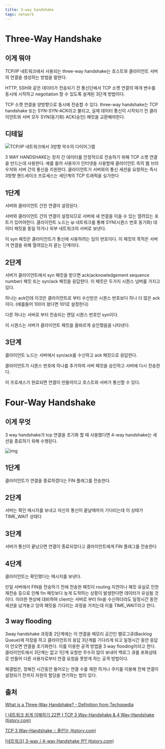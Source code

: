 ```yaml
---
title: 3-way handshake
tags: network
---
```


# Three-Way Handshake

## 이게 뭐야

TCP/IP 네트워크에서 사용되는 three-way handshake는 호스트와 클라이언트 서버의 연결을 생성하는 방법을 말한다.

HTTP, SSH와 같은 데이터가 전송되기 전 통신단에서 TCP 소켓 연결의 매개 변수를 동시에 시작하고 negotiation 할 수 있도록 설계된 3단계 방법이다.

TCP 소켓 연결을 양방향으로 동시에 전송할 수 있다. three-way handshake는 TCP handshake 또는 SYN-SYN-ACK라고 불리고, 실제 데이터 통신이 시작되기 전 클라이언트와 서버 모두 SYN(동기화) ACK(승인) 패킷을 교환해야한다.

## 디테일

![TCP/IP 네트워크에서 3방향 악수의 다이어그램](https://www.techopedia.com/images/uploads/ad900dc1-ad94-4c7b-a3f8-154ad27c35f1.png)

3 WAY HANDSHAKE는 장치 간 데이터를 안정적으로 전송하기 위해 TCP 소켓 연결을 만드는데 사용한다. 예를 들어 사용자가 인터넷을 사용할때 클라이언트 측의 웹 브라우저와 서버 간의 통신을 지원한다. 클라이언트가 서버와의 통신 세션을 요청하는 즉시 3방향 핸드세이크 프로세스는 세단계의 TCP 트래픽을 싲가한다

## 1단계

서버와 클라이언트 간읜 연결이 설정된다.

서버와 클라이언트 간의 연결이 설정되므로 서버에 새 연결을 이을 수 있는 열려있는 포트가 있어야한다. 클라이언트 노드는 ip 네트워크를 통해 SYN(시퀀스 번호 동기화) 데이터 패킷을 동일 하거나 외부 네트워크의 서버로 보낸다.

이 syn 패킷은 클라이언트가 통신에 사용하려는 임의 번호이다. 이 패킷의 목적은 서버거 연결을 위해 열려있는지 묻는 단계이다.

## 2단계

서버가 클라이언트에서 syn 패킷을 받으면 ack(acknowledgement sequence number) 패킷 또는 syn/ack 패킷을 응답한다. 이 패킷은 두가지 시퀀스 넘버를 가지고있다.

하나는 ack인데 이것은 클라이언트로 부터 수산받은 시퀀스 번호보다 하나 더 많은 ack이다. (예를들어 100이 왔다면 101로 설정한다)

다른 하나는 서버로 부터 전송되는 랜덤 시퀀스 번호인 syn이다.

이 시퀀스는 서버가 클라이언트 패킷을 올바르게 승인했음을 나타낸다.

## 3단계

클라이언트 노드는 서버에서 syn/ack를 수신하고 ack 패킷으로 응답한다.

클라이언트가 시퀀스 번호에 하나를 추가하여 서버 패킷을 승인하고 서버에 다시 전송한다.

이 프로세스가 완료되면 연결이 만들어지고 호스트와 서버가 통신할 수 있다.



# Four-Way Handshake

## 이게 무엇

3 way handshake가 tcp 연결을 초기화 할 때 사용했다면 4-way handshake는 세션을 종료하기 위해 수행된다.

![img](https://t1.daumcdn.net/cfile/tistory/2152353F52F1C02835)

## 1단계

클라이언트가 연결을 종료하겠다는 FIN 플래그를 전송한다.

## 2단계

서버는 확인 메시지를 보내고 자신의 통신이 끝날때까지 기다리는데 이 상태가 TIME_WAIT 상태다

## 3단계

서버가 통신이 끝났으면 연결이 종료되었다고 클라이언트에게 FIN 플래그를 전송한다

## 4단계

클라이언트는 확인했다는 메시지를 보낸다.



만일 서버에서 FIN을 전송하기 전에 전송한 패킷이 routing 지연이나 패킷 유실로 인한 재전송 등으로 인해 fin 패킷보다 늦게 도착하는 상황이 발생한다면 데이터가 유실될 것이다. 이러한 현상에 대비하여 client는 서버로 부터 fin을 수신하더라도 일정시간 동안 세션을 남겨놓고 잉여 패킷을 기다리는 과정을 거치는데 이를 TIME_WAIT라고 한다.



## 3 way flooding

3way handshake 과정중 2단계에는 이 연결을 메모리 공간인 밸로그큐(Backlog Queue)에 저장을 하고 클라이언트의 응답 3단계를 기다리게 되고 일정시간 동안 응답이 안오면 연결을 초기화한다. 이를 이용한 공격 방법을 3 way flooding이라고 한다. 클라이언트에서 3단계는 없고 1단계 요청만 무수히 많이 보내어 백로그 큐를 포화상태로 만들어 다른 사용자로부터 연결 요청을 못받게 하는 공격 방법이다.

해결법은, 정해진 시간동안 들어오는 연결 수를 제한 하거나 쿠키를 이용해 전체 연결이 설정되기 전까지 자원의 할당을 연기하는 법이 있다.



## 출처

[What is a Three-Way Handshake? - Definition from Techopedia](https://www.techopedia.com/definition/10339/three-way-handshake)

[[ 네트워크 쉽게 이해하기 22편 \] TCP 3 Way-Handshake & 4 Way-Handshake (tistory.com)](https://mindnet.tistory.com/entry/%EB%84%A4%ED%8A%B8%EC%9B%8C%ED%81%AC-%EC%89%BD%EA%B2%8C-%EC%9D%B4%ED%95%B4%ED%95%98%EA%B8%B0-22%ED%8E%B8-TCP-3-WayHandshake-4-WayHandshake)

[TCP 3 Way-Handshake :: 졸린눈 (tistory.com)](https://sleepyeyes.tistory.com/4)

[[네트워크\] 3-way / 4-way Handshake 란? (tistory.com)](https://bangu4.tistory.com/74)